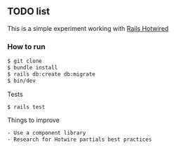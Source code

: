 ## TODO list
This is a simple experiment working with [Rails Hotwired](https://hotwired.dev)

### How to run

```bash
$ git clone
$ bundle install
$ rails db:create db:migrate
$ bin/dev
```

Tests
```bash
$ rails test
```

Things to improve
```bash
- Use a component library
- Research for Hotwire partials best practices
